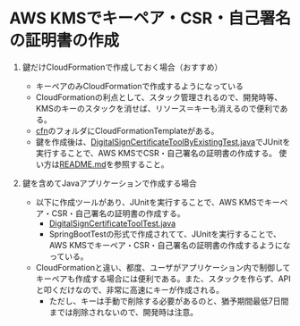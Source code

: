 # AWS KMSでキーペア・CSR・自己署名の証明書の作成

1. 鍵だけCloudFormationで作成しておく場合（おすすめ）
    - キーペアのみCloudFormationで作成するようになっている
    - CloudFormationの利点として、スタック管理されるので、開発時等、KMSのキーのスタックを消せば、リソース＝キーも消えるので便利である。
    - [cfn](../../cfn/)のフォルダにCloudFormationTemplateがある。
    - 鍵を作成後は、[DigitalSignCertificateToolByExistingTest.java](../../src/test/java/com/example/DigitalSignCertificateToolByExistingKeyTest.java.java)でJUnitを実行することで、AWS KMSでCSR・自己署名の証明書の作成する。
    使い方は[README.md](../../cfn/README.md)を参照すること。

1. 鍵を含めてJavaアプリケーションで作成する場合
    - 以下に作成ツールがあり、JUnitを実行することで、AWS KMSでキーペア・CSR・自己署名の証明書の作成する。
        - [DigitalSignCertificateToolTest.java](../../src/test/java/com/example/DigitalSignCertificateToolTest.java)
        - SpringBootTestの形式で作成されてて、JUnitを実行することで、AWS KMSでキーペア・CSR・自己署名の証明書の作成するようになっている。
    - CloudFormationと違い、都度、ユーザがアプリケーション内で制御してキーペアも作成する場合には便利である。また、スタックを作らず、APIと叩くだけなので、非常に高速にキーが作成される。
        - ただし、キーは手動で削除する必要があるのと、猶予期間最低7日間までは削除されないので、開発時は注意。
